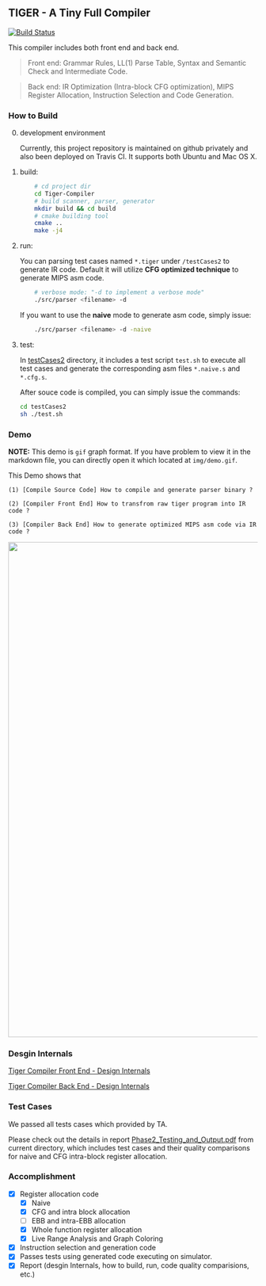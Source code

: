 ## TIGER - A Tiny Full Compiler

[![Build Status](https://travis-ci.com/gangliao/TIGER.svg?token=bQUUVqcsZpghUieTvsMM&branch=master)](https://travis-ci.com/gangliao/TIGER/builds)

This compiler includes both front end and back end.

> Front end: Grammar Rules, LL(1) Parse Table, Syntax and Semantic Check and Intermediate Code.


> Back end: IR Optimization (Intra-block CFG optimization), MIPS Register Allocation, Instruction Selection and Code Generation.


### How to Build

0. development environment

	Currently, this project repository is maintained on github privately and also been deployed on Travis CI.
	It supports both Ubuntu and Mac OS X.

1. build:

	```bash
		# cd project dir
		cd Tiger-Compiler
		# build scanner, parser, generator
		mkdir build && cd build
		# cmake building tool
		cmake ..
		make -j4
	```

2. run:

	You can parsing test cases named `*.tiger` under `/testCases2` to generate IR code.
	Default it will utilize **CFG optimized technique** to generate MIPS asm code.

	```bash
		# verbose mode: "-d to implement a verbose mode"
		./src/parser <filename> -d
	```

	If you want to use the **naive** mode to generate asm code, simply issue:

	```bash
		./src/parser <filename> -d -naive
	```

3. test:

	In [testCases2](testCases2) directory, it includes a test script `test.sh` to execute all test cases and
	generate the corresponding asm files `*.naive.s` and `*.cfg.s`.

	After souce code is compiled, you can simply issue the commands:

	```bash
	cd testCases2
	sh ./test.sh
	```

### Demo

**NOTE:** This demo is `gif` graph format. If you have problem to view it in the markdown file,
you can directly open it which located at `img/demo.gif`.

This Demo shows that

	(1) [Compile Source Code] How to compile and generate parser binary ?

	(2) [Compiler Front End] How to transfrom raw tiger program into IR code ?

	(3) [Compiler Back End] How to generate optimized MIPS asm code via IR code ?

<a href="img/demo.gif" target="_blank"><img src="img/demo.gif" width="1000" /></a>

### Desgin Internals

[Tiger Compiler Front End - Design Internals](design_doc/front_end.md)

[Tiger Compiler Back End - Design Internals](design_doc/back_end.md)

### Test Cases

We passed all tests cases which provided by TA.

Please check out the details in report [Phase2_Testing_and_Output.pdf](Phase2_Testing_and_Output.pdf) from current directory, which includes test cases and their quality comparisons for naive and CFG intra-block register allocation.

### Accomplishment

- [x] Register allocation code
	- [x] Naive
	- [x] CFG and intra block allocation
	- [ ] EBB and intra-EBB allocation
	- [x] Whole function register allocation
	- [x] Live Range Analysis and Graph Coloring
- [x] Instruction selection and generation code
- [x] Passes tests using generated code executing on simulator.
- [x] Report (desgin Internals, how to build, run, code quality comparisions, etc.)
